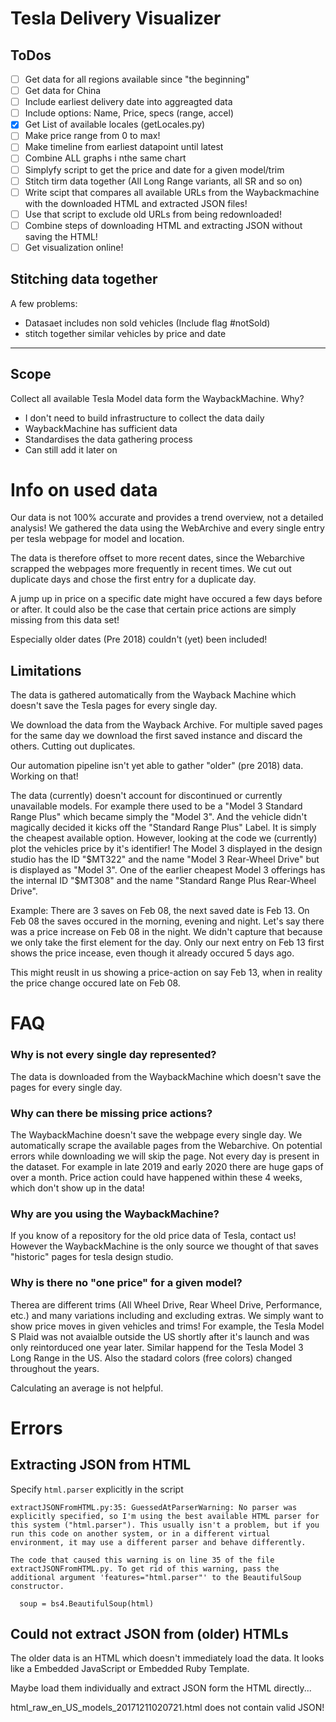 # Tesla Delivery Visualizer



## ToDos
- [ ] Get data for all regions available since "the beginning"
- [ ] Get data for China
- [ ] Include earliest delivery date into aggreagted data
- [ ] Include options: Name, Price, specs (range, accel)
- [X] Get List of available locales (getLocales.py)
- [ ] Make price range from 0 to max!
- [ ] Make timeline from earliest datapoint until latest
- [ ] Combine ALL graphs i nthe same chart
- [ ] Simplyfy script to get the price and date for a given model/trim
- [ ] Stitch tirm data together (All Long Range variants, all SR and so on)
- [ ] Write scipt that compares all available URLs from the Waybackmachine with the downloaded HTML and extracted JSON files!
- [ ] Use that script to exclude old URLs from being redownloaded!
- [ ] Combine steps of downloading HTML and extracting JSON without saving the HTML!
- [ ] Get visualization online!

## Stitching data together
A few problems:
- Datasaet includes non sold vehicles (Include flag #notSold)
- stitch together similar vehicles by price and date



---

## Scope
Collect all available Tesla Model data form the WaybackMachine.
Why?
- I don't need to build infrastructure to collect the data daily
- WaybackMachine has sufficient data
- Standardises the data gathering process
- Can still add it later on



# Info on used data
Our data is not 100% accurate and provides a trend overview, not a detailed analysis!
We gathered the data using the WebArchive and every single entry per tesla webpage for model and location.

The data is therefore offset to more recent dates, since the Webarchive
scrapped the webpages more frequently in recent times.
We cut out duplicate days and chose the first entry for a duplicate day.

A jump up in price on a specific date might have occured a few days before or after.
It could also be the case that certain price actions are simply missing from this data set!

Especially older dates (Pre 2018) couldn't (yet) been included!


## Limitations
The data is gathered automatically from the Wayback Machine which doesn't save the Tesla pages for every single day.

We download the data from the Wayback Archive.
For multiple saved pages for the same day we download the first saved instance and discard the others. Cutting out duplicates.

Our automation pipeline isn't yet able to gather "older" (pre 2018) data.
Working on that!

The data (currently) doesn't account for discontinued or currently unavailable models.
For example there used to be a "Model 3 Standard Range Plus" which became simply the "Model 3".
And the vehicle didn't magically decided it kicks off the "Standard Range Plus" Label.
It is simply the cheapest available option.
However, looking at the code we (currently) plot the vehicles price by it's identifier!
The Model 3 displayed in the design studio has the ID "$MT322" and the name "Model 3 Rear-Wheel Drive" but is displayed as "Model 3".
One of the earlier cheapest Model 3 offerings has the internal ID "$MT308" and the name "Standard Range Plus Rear-Wheel Drive".



Example:
There are 3 saves on Feb 08, the next saved date is Feb 13.
On Feb 08 the saves occured in the morning, evening and night.
Let's say there was a price increase on Feb 08 in the night.
We didn't capture that because we only take the first element for the day.
Only our next entry on Feb 13 first shows the price incease, even though it already occured 5 days ago.

This might reuslt in us showing a price-action on say Feb 13, when in reality the price change occured late on Feb 08.



# FAQ

### Why is not every single day represented?
The data is downloaded from the WaybackMachine which doesn't save the pages for every single day.

### Why can there be missing price actions?
The WaybackMachine doesn't save the webpage every single day.
We automatically scrape the available pages from the Webarchive.
On potential errors while downloading we will skip the page.
Not every day is present in the dataset.
For example in late 2019 and early 2020 there are huge gaps of over a month.
Price action could have happened within these 4 weeks, which don't show up in the data!

### Why are you using the WaybackMachine?
If you know of a repository for the old price data of Tesla, contact us!
However the WaybackMachine is the only source we thought of that saves "historic" pages for tesla design studio.

### Why is there no "one price" for a given model?
Therea are different trims (All Wheel Drive, Rear Wheel Drive, Performance, etc.) and many variations including and excluding extras.
We simply want to show price moves in given vehicles and trims!
For example, the Tesla Model S Plaid was not avaialble outside the US shortly after it's launch and was only reintorduced one year later.
Similar happend for the Tesla Model 3 Long Range in the US. Also the stadard colors (free colors) changed throughout the years.

Calculating an average is not helpful.




# Errors

## Extracting JSON from HTML
Specify `html.parser` explicitly in the script
```
extractJSONFromHTML.py:35: GuessedAtParserWarning: No parser was explicitly specified, so I'm using the best available HTML parser for this system ("html.parser"). This usually isn't a problem, but if you run this code on another system, or in a different virtual environment, it may use a different parser and behave differently.

The code that caused this warning is on line 35 of the file extractJSONFromHTML.py. To get rid of this warning, pass the additional argument 'features="html.parser"' to the BeautifulSoup constructor.

  soup = bs4.BeautifulSoup(html)
```

## Could not extract JSON from (older) HTMLs
The older data is an HTML which doesn't immediately load the data.
It looks like a Embedded JavaScript or Embedded Ruby Template.

Maybe load them individually and extract JSON form the HTML directly...

html_raw_en_US_models_20171211020721.html does not contain valid JSON!
